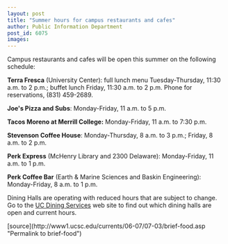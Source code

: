```yaml
---
layout: post
title: "Summer hours for campus restaurants and cafes"
author: Public Information Department
post_id: 6075
images:
---
```


<a name="content" id="content"></a>
<p>
  Campus restaurants and cafes will be open this summer on the following schedule:
</p>
<p>
  <b>Terra Fresca</b> (University Center): full lunch menu Tuesday-Thursday, 11:30 a.m. to 2 p.m.; buffet lunch Friday, 11:30 a.m. to 2 p.m. Phone for reservations, (831) 459-2689.
</p>
<p>
  <b>Joe's Pizza and Subs</b>: Monday-Friday, 11 a.m. to 5 p.m.
</p>
<p>
  <b>Tacos Moreno at Merrill College:</b> Monday-Friday, 11 a.m. to 7:30 p.m.<br>
</p>
<p>
  <b>Stevenson Coffee House</b>: Monday-Thursday, 8 a.m. to 3 p.m.; Friday, 8 a.m. to 2 p.m.
</p>
<p>
  <b>Perk Express</b> (McHenry Library and 2300 Delaware): Monday-Friday, 11 a.m. to 1 p.m.
</p>
<p>
  <b>Perk Coffee Bar</b> (Earth &amp; Marine Sciences and Baskin Engineering): Monday-Friday, 8 a.m. to 1 p.m.
</p>
<p>
  Dining Halls are operating with reduced hours that are subject to change. Go to the <a href="http://www.housing.ucsc.edu/dining/dining-halls.html">UC Dining Services</a> web site to find out which dining halls are open and current hours.
</p>
[source](http://www1.ucsc.edu/currents/06-07/07-03/brief-food.asp "Permalink to brief-food")

